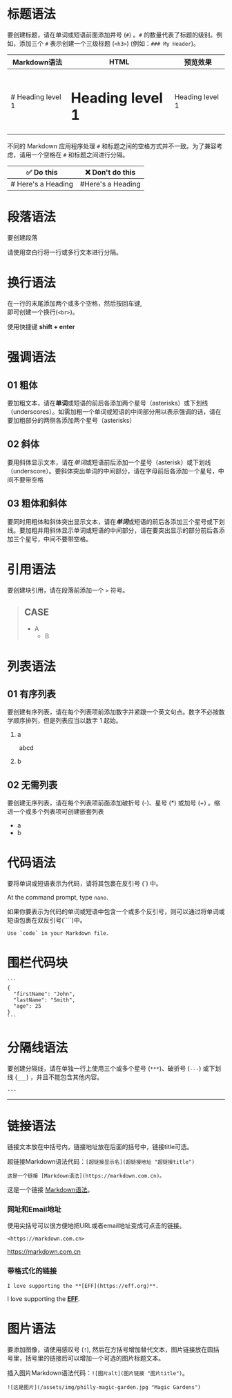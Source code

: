 # 标题语法

要创建标题，请在单词或短语前面添加井号 (`#`) 。`#` 的数量代表了标题的级别。例如，添加三个 `#` 表示创建一个三级标题 (`<h3>`) (例如：`### My Header`)。

| **Markdown语法**   | **HTML**                 | **预览效果**    |
| ------------------ | ------------------------ | --------------- |
| \# Heading level 1 | <h1>Heading level 1</h1> | Heading level 1 |

不同的 Markdown 应用程序处理 `#` 和标题之间的空格方式并不一致。为了兼容考虑，请用一个空格在 `#` 和标题之间进行分隔。

| **✅ Do this**      | **❌ Don't do this** |
| ------------------ | ------------------- |
| # Here's a Heading | \#Here's a Heading  |

# 段落语法

要创建段落

请使用空白行将一行或多行文本进行分隔。

# 换行语法

在一行的末尾添加两个或多个空格，然后按回车键,<br>    即可创建一个换行(`<br>`)。  

使用快捷键 **shift + enter**

# 强调语法

## 01 粗体

要加粗文本，请在**单词**或短语的前后各添加两个星号（asterisks）或下划线（underscores）。如需加粗一个单词或短语的中间部分用以表示强调的话，请在要加粗部分的两侧各添加两个星号（asterisks）

## 02 斜体

要用斜体显示文本，请在*单词*或短语前后添加一个星号（asterisk）或下划线（underscore）。要斜体突出单词的中间部分，请在字母前后各添加一个星号，中间不要带空格

## 03 粗体和斜体

要同时用粗体和斜体突出显示文本，请在***单词***或短语的前后各添加三个星号或下划线。要加粗并用斜体显示单词或短语的中间部分，请在要突出显示的部分前后各添加三个星号，中间不要带空格。

# 引用语法

要创建块引用，请在段落前添加一个 `>` 符号。

> ## CASE
>
> - A
>   - B

# 列表语法

## 01 有序列表

要创建有序列表，请在每个列表项前添加数字并紧跟一个英文句点。数字不必按数学顺序排列，但是列表应当以数字 1 起始。

1. a

   ​	abcd

2. b

## 02 无需列表

要创建无序列表，请在每个列表项前面添加破折号 (-)、星号 (*) 或加号 (+) 。缩进一个或多个列表项可创建嵌套列表

- a
- b

# 代码语法

要将单词或短语表示为代码，请将其包裹在反引号 (`) 中。

At the command prompt, type `nano`.

如果你要表示为代码的单词或短语中包含一个或多个反引号，则可以通过将单词或短语包裹在双反引号(````)中。

``Use `code` in your Markdown file. ``

# 围栏代码块

~~~text
```
{
  "firstName": "John",
  "lastName": "Smith",
  "age": 25
}
```
~~~

# 分隔线语法

要创建分隔线，请在单独一行上使用三个或多个星号 (`***`)、破折号 (`---`) 或下划线 (`___`) ，并且不能包含其他内容。

```text
---
```

---

# 链接语法

链接文本放在中括号内，链接地址放在后面的括号中，链接title可选。

超链接Markdown语法代码：`[超链接显示名](超链接地址 "超链接title")`

```text
这是一个链接 [Markdown语法](https://markdown.com.cn)。
```

这是一个链接 [Markdown语法](https://markdown.com.cn)。

### 网址和Email地址

使用尖括号可以很方便地把URL或者email地址变成可点击的链接。

```text
<https://markdown.com.cn>
```

<https://markdown.com.cn>

### 带格式化的链接

```text
I love supporting the **[EFF](https://eff.org)**.
```

I love supporting the **[EFF](https://eff.org)**.

# 图片语法

要添加图像，请使用感叹号 (`!`), 然后在方括号增加替代文本，图片链接放在圆括号里，括号里的链接后可以增加一个可选的图片标题文本。

插入图片Markdown语法代码：`![图片alt](图片链接 "图片title")`。

```text
![这是图片](/assets/img/philly-magic-garden.jpg "Magic Gardens")
```